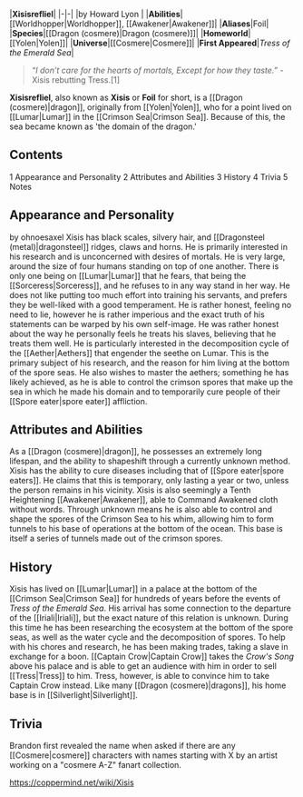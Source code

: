 |**Xisisrefliel**|
|-|-|
|by  Howard Lyon |
|**Abilities**|[[Worldhopper\|Worldhopper]], [[Awakener\|Awakener]]|
|**Aliases**|Foil|
|**Species**|[[Dragon (cosmere)\|Dragon (cosmere)]]|
|**Homeworld**|[[Yolen\|Yolen]]|
|**Universe**|[[Cosmere\|Cosmere]]|
|**First Appeared**|*Tress of the Emerald Sea*|

>“*I don’t care for the hearts of mortals, Except for how they taste.*”
\-Xisis rebutting Tress.[1]


**Xisisrefliel**, also known as **Xisis** or **Foil** for short, is a [[Dragon (cosmere)\|dragon]], originally from [[Yolen\|Yolen]], who for a point lived on [[Lumar\|Lumar]] in the [[Crimson Sea\|Crimson Sea]]. Because of this, the sea became known as 'the domain of the dragon.'

## Contents

1 Appearance and Personality
2 Attributes and Abilities
3 History
4 Trivia
5 Notes


## Appearance and Personality
 by  ohnoesaxel Xisis has black scales, silvery hair, and [[Dragonsteel (metal)\|dragonsteel]] ridges, claws and horns. He is primarily interested in his research and is unconcerned with desires of mortals. He is very large, around the size of four humans standing on top of one another.
There is only one being on [[Lumar\|Lumar]] that he fears, that being the [[Sorceress\|Sorceress]], and he refuses to in any way stand in her way.
He does not like putting too much effort into training his servants, and prefers they be well-liked with a good temperament.
He is rather honest, feeling no need to lie, however he is rather imperious and the exact truth of his statements can be warped by his own self-image. He was rather honest about the way he personally feels he treats his slaves, believing that he treats them well.
He is particularly interested in the decomposition cycle of the [[Aether\|Aethers]] that engender the seethe on Lumar. This is the primary subject of his research, and the reason for him living at the bottom of the spore seas. He also wishes to master the aethers; something he has likely achieved, as he is able to control the crimson spores that make up the sea in which he made his domain and to temporarily cure people of their [[Spore eater\|spore eater]] affliction.

## Attributes and Abilities
As a [[Dragon (cosmere)\|dragon]], he possesses an extremely long lifespan, and the ability to shapeshift through a currently unknown method.
Xisis has the ability to cure diseases including that of [[Spore eater\|spore eaters]]. He claims that this is temporary, only lasting a year or two, unless the person remains in his vicinity.
Xisis is also seemingly a Tenth Heightening [[Awakener\|Awakener]], able to Command Awakened cloth without words.
Through unknown means he is also able to control and shape the spores of the Crimson Sea to his whim, allowing him to form tunnels to his base of operations at the bottom of the ocean. This base is itself a series of tunnels made out of the crimson spores.

## History
Xisis has lived on [[Lumar\|Lumar]] in a palace at the bottom of the [[Crimson Sea\|Crimson Sea]] for hundreds of years before the events of *Tress of the Emerald Sea*. His arrival has some connection to the departure of the [[Iriali\|Iriali]], but the exact nature of this relation is unknown. During this time he has been researching the ecosystem at the bottom of the spore seas, as well as the water cycle and the decomposition of spores.
To help with his chores and research, he has been making trades, taking a slave in exchange for a boon. [[Captain Crow\|Captain Crow]] takes the *Crow's Song* above his palace and is able to get an audience with him in order to sell [[Tress\|Tress]] to him. Tress, however, is able to convince him to take Captain Crow instead.
Like many [[Dragon (cosmere)\|dragons]], his home base is in [[Silverlight\|Silverlight]].

## Trivia
Brandon first revealed the name when asked if there are any [[Cosmere\|cosmere]] characters with names starting with X by an artist working on a "cosmere A-Z" fanart collection.


https://coppermind.net/wiki/Xisis